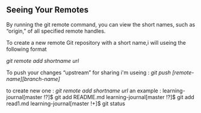 ## Seeing Your Remotes

By running the git remote command, you can view the short names, such as “origin,” of all specified remote handles.


To create a new remote Git repository with a short name,i will useing the following format 

*git remote add shortname url*


To push your changes “upstream” for sharing i'm useing : *git push [remote-name][branch-name]*

to create new one : *git remote add shortname url*
an example :
learning-journal[master !?]$ git add README.md
learning-journal[master !?]$ git add read1.md 
learning-journal[master !+]$ git status
